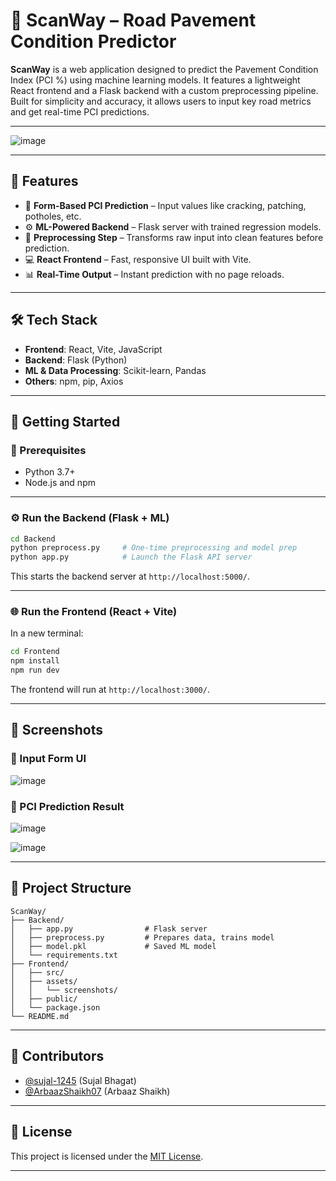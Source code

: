 # 🚧 ScanWay – Road Pavement Condition Predictor

**ScanWay** is a web application designed to predict the Pavement Condition Index (PCI %) using machine learning models. It features a lightweight React frontend and a Flask backend with a custom preprocessing pipeline. Built for simplicity and accuracy, it allows users to input key road metrics and get real-time PCI predictions.

---

![image](https://github.com/user-attachments/assets/60787b8a-1701-4c7f-9fd5-334d2b3b3ca3)


---
## 🧠 Features

* 🔢 **Form-Based PCI Prediction** – Input values like cracking, patching, potholes, etc.
* ⚙️ **ML-Powered Backend** – Flask server with trained regression models.
* 🔄 **Preprocessing Step** – Transforms raw input into clean features before prediction.
* 💻 **React Frontend** – Fast, responsive UI built with Vite.
* 📊 **Real-Time Output** – Instant prediction with no page reloads.

---

## 🛠️ Tech Stack

* **Frontend**: React, Vite, JavaScript
* **Backend**: Flask (Python)
* **ML & Data Processing**: Scikit-learn, Pandas
* **Others**: npm, pip, Axios

---

## 🚀 Getting Started

### 🔧 Prerequisites

* Python 3.7+
* Node.js and npm

---

### ⚙️ Run the Backend (Flask + ML)

```bash
cd Backend
python preprocess.py     # One-time preprocessing and model prep
python app.py            # Launch the Flask API server
```

This starts the backend server at `http://localhost:5000/`.

---

### 🌐 Run the Frontend (React + Vite)

In a new terminal:

```bash
cd Frontend
npm install
npm run dev
```

The frontend will run at `http://localhost:3000/`.

---

## 📸 Screenshots

### 🔹 Input Form UI

![image](https://github.com/user-attachments/assets/717f7f4c-9dbf-4585-9ae3-3fb66d4dd8f4)


### 🔹 PCI Prediction Result

![image](https://github.com/user-attachments/assets/00e0424b-eb7c-4f00-a03d-c0ef51919bde)

![image](https://github.com/user-attachments/assets/5332c8a7-b7d5-4823-abb7-4af6ef996403)



---

## 📂 Project Structure

```
ScanWay/
├── Backend/
│   ├── app.py                # Flask server
│   ├── preprocess.py         # Prepares data, trains model
│   ├── model.pkl             # Saved ML model
│   └── requirements.txt
├── Frontend/
│   ├── src/
│   ├── assets/
│   │   └── screenshots/
│   ├── public/
│   └── package.json
└── README.md
```

---

## 👥 Contributors

* [@sujal-1245](https://github.com/sujal-1245) (Sujal Bhagat)
* [@ArbaazShaikh07](https://github.com/ArbaazShaikh07) (Arbaaz Shaikh)

---

## 📄 License

This project is licensed under the [MIT License](LICENSE).

---

